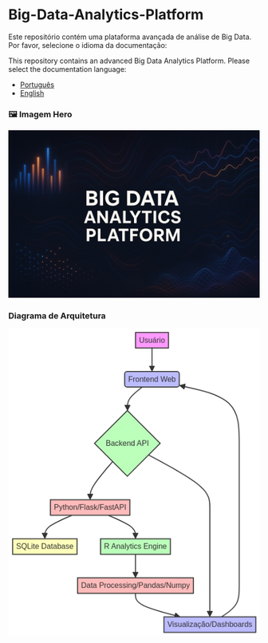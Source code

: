 # Big-Data-Analytics-Platform

Este repositório contém uma plataforma avançada de análise de Big Data. Por favor, selecione o idioma da documentação:

This repository contains an advanced Big Data Analytics Platform. Please select the documentation language:

*   [Português](docs/README_pt.md)
*   [English](docs/README_en.md)

### 🖼️ Imagem Hero
![Imagem Hero](hero_image.png)

### Diagrama de Arquitetura
![Diagrama de Arquitetura](architecture_diagram.png)


